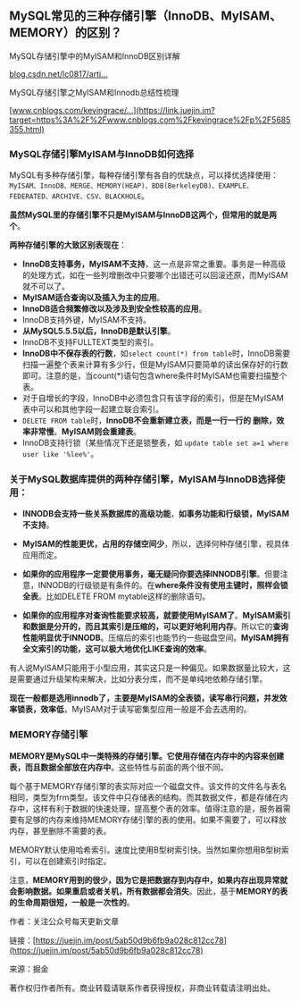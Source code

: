 ## MySQL常见的三种存储引擎（InnoDB、MyISAM、MEMORY）的区别？

MySQL存储引擎中的MyISAM和InnoDB区别详解

[blog.csdn.net/lc0817/arti…](https://link.juejin.im?target=http%3A%2F%2Fblog.csdn.net%2Flc0817%2Farticle%2Fdetails%2F52757194)

MySQL存储引擎之MyISAM和Innodb总结性梳理

[www.cnblogs.com/kevingrace/…](https://link.juejin.im?target=https%3A%2F%2Fwww.cnblogs.com%2Fkevingrace%2Fp%2F5685355.html)

### MySQL存储引擎MyISAM与InnoDB如何选择

MySQL有多种存储引擎，每种存储引擎有各自的优缺点，可以择优选择使用：`MyISAM、InnoDB、MERGE、MEMORY(HEAP)、BDB(BerkeleyDB)、EXAMPLE、FEDERATED、ARCHIVE、CSV、BLACKHOLE`。

**虽然MySQL里的存储引擎不只是MyISAM与InnoDB这两个，但常用的就是两个**。

**两种存储引擎的大致区别表现在**：

* **InnoDB支持事务，MyISAM不支持**，这一点是非常之重要。事务是一种高级的处理方式，如在一些列增删改中只要哪个出错还可以回滚还原，而MyISAM就不可以了。
* **MyISAM适合查询以及插入为主的应用**。
* **InnoDB适合频繁修改以及涉及到安全性较高的应用**。
* InnoDB支持外键，MyISAM不支持。
* **从MySQL5.5.5以后，InnoDB是默认引擎**。
* InnoDB不支持FULLTEXT类型的索引。
* **InnoDB中不保存表的行数**，如`select count(*) from table`时，InnoDB需要扫描一遍整个表来计算有多少行，但是MyISAM只要简单的读出保存好的行数即可。注意的是，当count\(\*\)语句包含where条件时MyISAM也需要扫描整个表。
* 对于自增长的字段，InnoDB中必须包含只有该字段的索引，但是在MyISAM表中可以和其他字段一起建立联合索引。
* `DELETE FROM table`时，**InnoDB不会重新建立表，而是一行一行的 删除，效率非常慢**。**MyISAM则会重建表**。
* InnoDB支持行锁（某些情况下还是锁整表，如 `update table set a=1 where user like '%lee%'`。

### 关于MySQL数据库提供的两种存储引擎，MyISAM与InnoDB选择使用：

* **INNODB会支持一些关系数据库的高级功能**，**如事务功能和行级锁，MyISAM不支持**。
* **MyISAM的性能更优，占用的存储空间少**，所以，选择何种存储引擎，视具体应用而定。
* **如果你的应用程序一定要使用事务，毫无疑问你要选择INNODB引擎**。但要注意，INNODB的行级锁是有条件的。在**where条件没有使用主键时，照样会锁全表**。比如DELETE FROM mytable这样的删除语句。

* **如果你的应用程序对查询性能要求较高，就要使用MyISAM了**。**MyISAM索引和数据是分开的，而且其索引是压缩的，可以更好地利用内存**。所以它的**查询性能明显优于INNODB**。压缩后的索引也能节约一些磁盘空间。**MyISAM拥有全文索引的功能，这可以极大地优化LIKE查询的效率**。

有人说MyISAM只能用于小型应用，其实这只是一种偏见。如果数据量比较大，这是需要通过升级架构来解决，比如分表分库，而不是单纯地依赖存储引擎。

**现在一般都是选用innodb了，主要是MyISAM的全表锁，读写串行问题，并发效率锁表，效率低**，MyISAM对于读写密集型应用一般是不会去选用的。

### MEMORY存储引擎

**MEMORY是MySQL中一类特殊的存储引擎。它使用存储在内存中的内容来创建表，而且数据全部放在内存中**。这些特性与前面的两个很不同。

每个基于MEMORY存储引擎的表实际对应一个磁盘文件。该文件的文件名与表名相同，类型为frm类型。该文件中只存储表的结构。而其数据文件，都是存储在内存中，这样有利于数据的快速处理，提高整个表的效率。值得注意的是，服务器需要有足够的内存来维持MEMORY存储引擎的表的使用。如果不需要了，可以释放内存，甚至删除不需要的表。

MEMORY默认使用哈希索引。速度比使用B型树索引快。当然如果你想用B型树索引，可以在创建索引时指定。

注意，**MEMORY用到的很少，因为它是把数据存到内存中，如果内存出现异常就会影响数据。如果重启或者关机，所有数据都会消失**。因此，基于**MEMORY的表的生命周期很短，一般是一次性的**。

作者：关注公众号每天更新文章

链接：[https://juejin.im/post/5ab50d9b6fb9a028c812cc78](https://juejin.im/post/5ab50d9b6fb9a028c812cc78)

来源：掘金

著作权归作者所有。商业转载请联系作者获得授权，非商业转载请注明出处。

